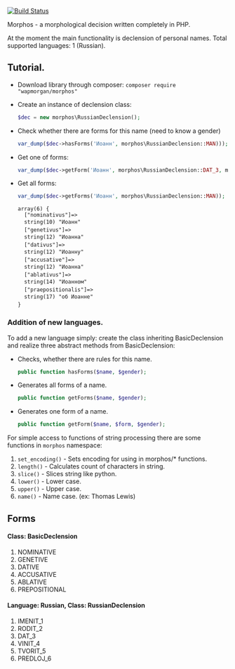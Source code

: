 [![Build Status](https://travis-ci.org/wapmorgan/Morphos.svg)](https://travis-ci.org/wapmorgan/Morphos)

Morphos - a morphological decision written completely in PHP.

At the moment the main functionality is declension of personal names.
Total supported languages: 1 (Russian).

## Tutorial.

* Download library through composer:
    `composer require "wapmorgan/morphos"`

* Create an instance of declension class:
    ```php
    $dec = new morphos\RussianDeclension();
    ```

* Check whether there are forms for this name (need to know a gender)
    ```php
    var_dump($dec->hasForms('Иоанн', morphos\RussianDeclension::MAN))); //true
    ```

* Get one of forms:
    ```php
    var_dump($dec->getForm('Иоанн', morphos\RussianDeclension::DAT_3, morphos\RussianDeclension::MAN)); // Иоанна
    ```

* Get all forms:
    ```php
    var_dump($dec->getForms('Иоанн', morphos\RussianDeclension::MAN));
    ```
    
    ```
    array(6) {
      ["nominativus"]=>
      string(10) "Иоанн"
      ["genetivus"]=>
      string(12) "Иоанна"
      ["dativus"]=>
      string(12) "Иоанну"
      ["accusative"]=>
      string(12) "Иоанна"
      ["ablativus"]=>
      string(14) "Иоанном"
      ["praepositionalis"]=>
      string(17) "об Иоанне"
    }
    ```

### Addition of new languages.
To add a new language simply: create the class inheriting BasicDeclension and realize three abstract methods from BasicDeclension:

* Checks, whether there are rules for this name.
  ```php
  public function hasForms($name, $gender);
  ```

* Generates all forms of a name.
  ```php
  public function getForms($name, $gender);
  ```

* Generates one form of a name.
  ```php
  public function getForm($name, $form, $gender);
  ```

For simple access to functions of string processing there are some functions in `morphos` namespace:

1. `set_encoding()` - Sets encoding for using in morphos/* functions.
2. `length()` - Calculates count of characters in string.
3. `slice()` - Slices string like python.
4. `lower()` - Lower case.
5. `upper()` - Upper case.
6. `name()` - Name case. (ex: Thomas Lewis)

## Forms
#### Class: BasicDeclension

1. NOMINATIVE
2. GENETIVE
3. DATIVE
4. ACCUSATIVE
5. ABLATIVE
6. PREPOSITIONAL

#### Language: Russian, Class: RussianDeclension

1. IMENIT_1
2. RODIT_2
3. DAT_3
4. VINIT_4
5. TVORIT_5
6. PREDLOJ_6
